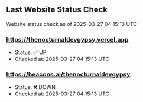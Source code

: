 ## Last Website Status Check

<!-- GitHub Action will update the section below -->
Website status check as of 2025-03-27 04:15:13 UTC

### https://thenocturnaldevgypsy.vercel.app
- Status: ✅ UP
- Checked at: 2025-03-27 04:15:13 UTC

### https://beacons.ai/thenocturnaldevgypsy
- Status: ❌ DOWN
- Checked at: 2025-03-27 04:15:13 UTC


<!-- End of GitHub Action update section -->
